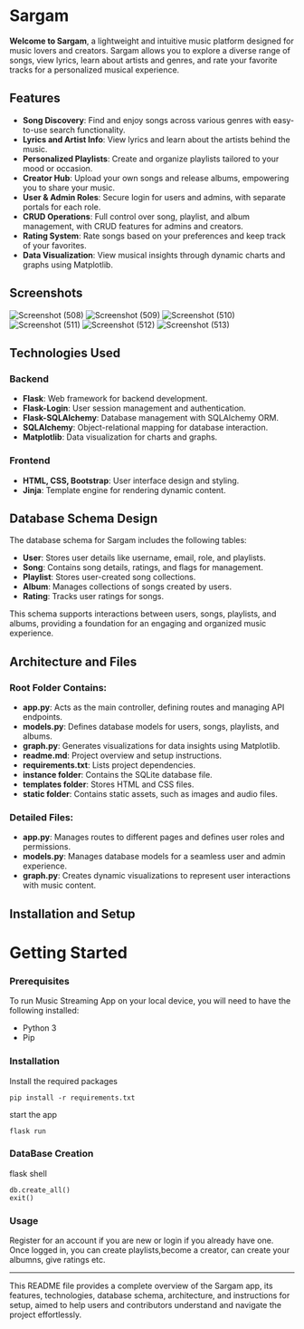# Sargam

**Welcome to Sargam**, a lightweight and intuitive music platform designed for music lovers and creators. Sargam allows you to explore a diverse range of songs, view lyrics, learn about artists and genres, and rate your favorite tracks for a personalized musical experience.

## Features
- **Song Discovery**: Find and enjoy songs across various genres with easy-to-use search functionality.
- **Lyrics and Artist Info**: View lyrics and learn about the artists behind the music.
- **Personalized Playlists**: Create and organize playlists tailored to your mood or occasion.
- **Creator Hub**: Upload your own songs and release albums, empowering you to share your music.
- **User & Admin Roles**: Secure login for users and admins, with separate portals for each role.
- **CRUD Operations**: Full control over song, playlist, and album management, with CRUD features for admins and creators.
- **Rating System**: Rate songs based on your preferences and keep track of your favorites.
- **Data Visualization**: View musical insights through dynamic charts and graphs using Matplotlib.

## Screenshots

![Screenshot (508)](https://github.com/user-attachments/assets/c51a7a79-ea35-4bf9-9ccc-b509a932e111)
![Screenshot (509)](https://github.com/user-attachments/assets/87134a26-dd65-4158-ac3b-be5cd3036211)
![Screenshot (510)](https://github.com/user-attachments/assets/45fc8563-035e-4ee6-9683-44fe3ab6350b)
![Screenshot (511)](https://github.com/user-attachments/assets/75a4c885-7295-44f2-a030-eb6e161e618d)
![Screenshot (512)](https://github.com/user-attachments/assets/ab30f2f2-5c04-4fc1-b6e2-fea9c7606a35)
![Screenshot (513)](https://github.com/user-attachments/assets/d645b7f5-5021-4290-9309-811910bb11eb)

## Technologies Used

### Backend
- **Flask**: Web framework for backend development.
- **Flask-Login**: User session management and authentication.
- **Flask-SQLAlchemy**: Database management with SQLAlchemy ORM.
- **SQLAlchemy**: Object-relational mapping for database interaction.
- **Matplotlib**: Data visualization for charts and graphs.

### Frontend
- **HTML, CSS, Bootstrap**: User interface design and styling.
- **Jinja**: Template engine for rendering dynamic content.

## Database Schema Design
The database schema for Sargam includes the following tables:
- **User**: Stores user details like username, email, role, and playlists.
- **Song**: Contains song details, ratings, and flags for management.
- **Playlist**: Stores user-created song collections.
- **Album**: Manages collections of songs created by users.
- **Rating**: Tracks user ratings for songs.

This schema supports interactions between users, songs, playlists, and albums, providing a foundation for an engaging and organized music experience.

## Architecture and Files

### Root Folder Contains:
- **app.py**: Acts as the main controller, defining routes and managing API endpoints.
- **models.py**: Defines database models for users, songs, playlists, and albums.
- **graph.py**: Generates visualizations for data insights using Matplotlib.
- **readme.md**: Project overview and setup instructions.
- **requirements.txt**: Lists project dependencies.
- **instance folder**: Contains the SQLite database file.
- **templates folder**: Stores HTML and CSS files.
- **static folder**: Contains static assets, such as images and audio files.

### Detailed Files:
- **app.py**: Manages routes to different pages and defines user roles and permissions.
- **models.py**: Manages database models for a seamless user and admin experience.
- **graph.py**: Creates dynamic visualizations to represent user interactions with music content.

## Installation and Setup
# Getting Started
### Prerequisites
To run Music Streaming App on your local device, you will need to have the following installed:

- Python 3
- Pip

### Installation
Install the required packages
```
pip install -r requirements.txt
```
start the app

```
flask run
```
### DataBase Creation
flask shell
```
db.create_all()
exit()
```
### Usage
Register for an account if you are new or login if you already have one.
Once logged in, you can create playlists,become a creator, can create your albumns, give ratings etc.

---

This README file provides a complete overview of the Sargam app, its features, technologies, database schema, architecture, and instructions for setup, aimed to help users and contributors understand and navigate the project effortlessly.
